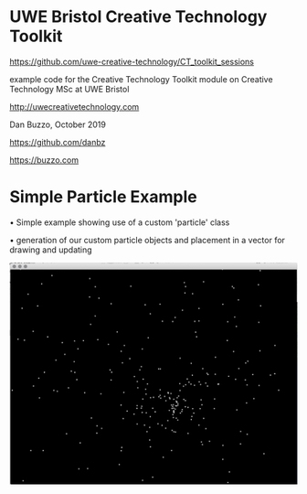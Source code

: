 # UWE Bristol Creative Technology Toolkit 

https://github.com/uwe-creative-technology/CT_toolkit_sessions


example code for the Creative Technology Toolkit module on Creative Technology MSc at UWE Bristol

http://uwecreativetechnology.com

Dan Buzzo, October 2019

https://github.com/danbz

https://buzzo.com


 # Simple Particle Example

• Simple example showing use of a custom 'particle' class 

• generation of our custom particle objects and placement in a vector for drawing and updating

 ![screenshot](particleExample/particleExample-screenshot.png)
